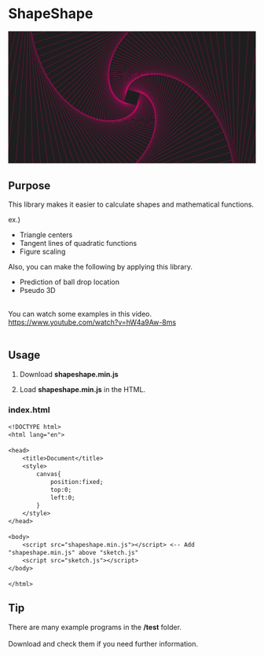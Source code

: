 # ShapeShape

![example](imgs/Screen%20Shot%202022-07-02%20at%2017.38.09%20copy.png)
## Purpose
This library makes it easier to calculate shapes and mathematical functions.

ex.) 
* Triangle centers
* Tangent lines of quadratic functions
* Figure scaling

Also, you can make the following by applying this library.
* Prediction of ball drop location
* Pseudo 3D

<br>You can watch some examples in this video.</br>
https://www.youtube.com/watch?v=hW4a9Aw-8ms
<br></br>

## Usage

1. Download <strong>shapeshape.min.js</strong>

2. Load <strong>shapeshape.min.js</strong> in the HTML.
### index.html
```
<!DOCTYPE html>
<html lang="en">

<head>
    <title>Document</title>
    <style>
        canvas{
            position:fixed;
            top:0;
            left:0;
        }
    </style>
</head>

<body>
    <script src="shapeshape.min.js"></script> <-- Add "shapeshape.min.js" above "sketch.js"
    <script src="sketch.js"></script>
</body>

</html>
```

## Tip
There are many example programs in the <strong>/test</strong> folder.<br></br>
Download and check them if you need further information.